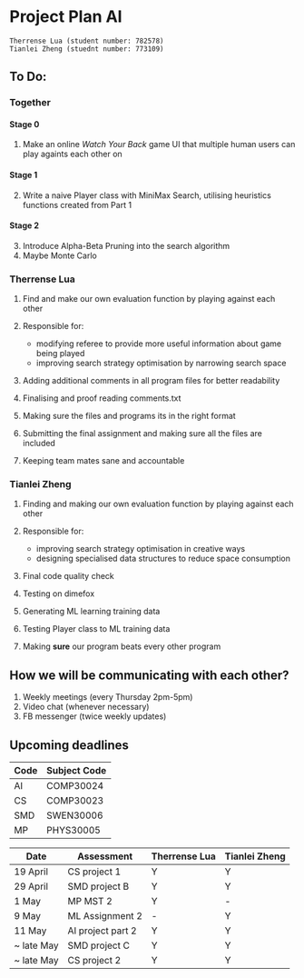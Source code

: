 # Project Plan AI

`Therrense Lua (student number: 782578)`  
`Tianlei Zheng (stuednt number: 773109)`

## To Do:
### Together
#### Stage 0
1. Make an online _Watch Your Back_ game UI that multiple human users can play againts each other on

#### Stage 1
2. Write a naive Player class with MiniMax Search, utilising heuristics functions created from Part 1

#### Stage 2
3. Introduce Alpha-Beta Pruning into the search algorithm
4. Maybe Monte Carlo

### Therrense Lua

1. Find and make our own evaluation function by playing against each other
2. Responsible for:
	-   modifying referee to provide more useful information about game being played
	-   improving search strategy optimisation by narrowing search space

3. Adding additional comments in all program files for better readability
4. Finalising and proof reading comments.txt
5. Making sure the files and programs its in the right format
6. Submitting the final assignment and making sure all the files are included
7. Keeping team mates sane and accountable

### Tianlei Zheng

1. Finding and making our own evaluation function by playing against each other 
2. Responsible for:
	-   improving search strategy optimisation in creative ways
	-   designing specialised data structures to reduce space consumption

4. Final code quality check
5. Testing on dimefox 
6. Generating ML learning training data
6. Testing Player class to ML training data
7. Making **sure** our program beats every other program

## How we will be communicating with each other?
1. Weekly meetings (every Thursday 2pm-5pm)
2. Video chat (whenever necessary)
3. FB messenger (twice weekly updates)

## Upcoming deadlines
Code | Subject Code
---|---
AI | COMP30024
CS | COMP30023
SMD | SWEN30006
MP | PHYS30005

Date | Assessment | Therrense Lua | Tianlei Zheng
---|---|---|---
19 April | CS project 1 | Y | Y
29 April | SMD project B | Y | Y
1 May | MP MST 2 | Y | -
9 May | ML Assignment 2 | - | Y
11 May | AI project part 2 | Y | Y
~ late May | SMD project C | Y | Y
~ late May | CS project 2 | Y | Y
